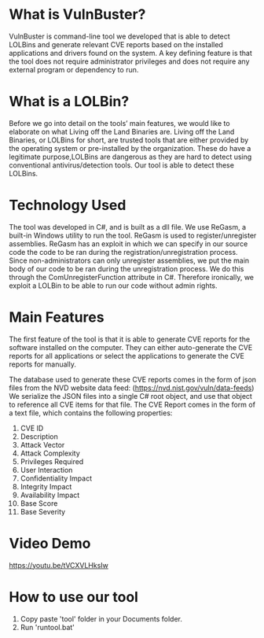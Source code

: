 # What is VulnBuster?
VulnBuster is command-line tool we developed that is able to detect LOLBins and generate relevant CVE reports based on the installed applications and drivers found on the system. A key defining feature is that the tool does not require administrator privileges and does not require any external program or dependency to run.




# What is a LOLBin?
Before we go into detail on the tools’ main features, we would like to elaborate on what Living off the Land Binaries are. 
Living off the Land Binaries, or LOLBins for short, are trusted tools that are either provided by the operating system or pre-installed by the organization. These  do have a legitimate purpose,LOLBins are dangerous as they are hard to detect using conventional antivirus/detection tools. Our tool is able to detect these LOLBins.

# Technology Used
The tool was developed in C#, and is built as a dll file. We use ReGasm, a built-in Windows utility to run the tool. ReGasm is used to register/unregister assemblies. ReGasm has an exploit in which we can specify in our source code the code to be ran during the registration/unregistration process. Since non-administrators can only unregister assemblies, we put the main body of our code to be ran during the unregistration process. We do this through the ComUnregisterFunction attribute in C#. Therefore ironically, we exploit a LOLBin to be able to run our code without admin rights.

# Main Features
The first feature of the tool is that it is able to generate CVE reports for the software installed on the computer. They can either auto-generate the CVE reports for all applications or select the applications to generate the CVE reports for manually.

The database used to generate these CVE reports comes in the form of json files from the NVD website data feed: (https://nvd.nist.gov/vuln/data-feeds)
We serialize the JSON files into a single C# root object, and use that object to reference all CVE items for that file.
The CVE Report comes in the form of a text file, which contains the following properties:
1. CVE ID
2. Description
3. Attack Vector
4. Attack Complexity
5. Privileges Required
6. User Interaction
7. Confidentiality Impact
8. Integrity Impact
9. Availability Impact
10. Base Score
11. Base Severity

# Video Demo
https://youtu.be/tVCXVLHksIw

# How to use our tool

1. Copy paste 'tool' folder in your Documents folder.
2. Run 'runtool.bat'



